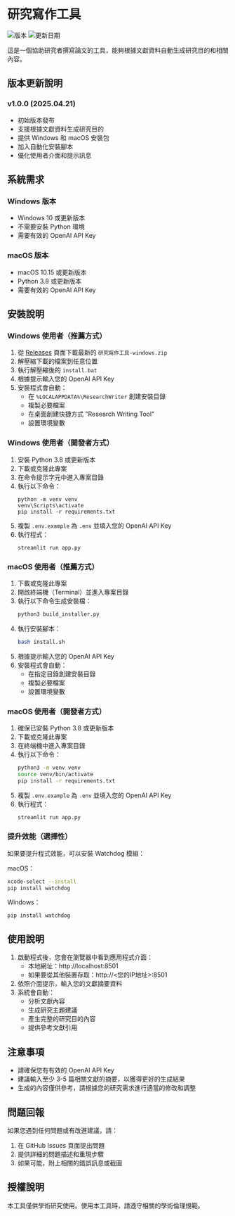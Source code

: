 # 研究寫作工具

![版本](https://img.shields.io/badge/版本-1.0.0-blue)
![更新日期](https://img.shields.io/badge/更新日期-2025.04.21-green)

這是一個協助研究者撰寫論文的工具，能夠根據文獻資料自動生成研究目的和相關內容。

## 版本更新說明

### v1.0.0 (2025.04.21)
- 初始版本發布
- 支援根據文獻資料生成研究目的
- 提供 Windows 和 macOS 安裝包
- 加入自動化安裝腳本
- 優化使用者介面和提示訊息

## 系統需求

### Windows 版本
- Windows 10 或更新版本
- 不需要安裝 Python 環境
- 需要有效的 OpenAI API Key

### macOS 版本
- macOS 10.15 或更新版本
- Python 3.8 或更新版本
- 需要有效的 OpenAI API Key

## 安裝說明

### Windows 使用者（推薦方式）

1. 從 [Releases](../../releases) 頁面下載最新的 `研究寫作工具-windows.zip`
2. 解壓縮下載的檔案到任意位置
3. 執行解壓縮後的 `install.bat`
4. 根據提示輸入您的 OpenAI API Key
5. 安裝程式會自動：
   - 在 `%LOCALAPPDATA%\ResearchWriter` 創建安裝目錄
   - 複製必要檔案
   - 在桌面創建快捷方式 "Research Writing Tool"
   - 設置環境變數

### Windows 使用者（開發者方式）

1. 安裝 Python 3.8 或更新版本
2. 下載或克隆此專案
3. 在命令提示字元中進入專案目錄
4. 執行以下命令：
   ```batch
   python -m venv venv
   venv\Scripts\activate
   pip install -r requirements.txt
   ```
5. 複製 `.env.example` 為 `.env` 並填入您的 OpenAI API Key
6. 執行程式：
   ```batch
   streamlit run app.py
   ```

### macOS 使用者（推薦方式）

1. 下載或克隆此專案
2. 開啟終端機（Terminal）並進入專案目錄
3. 執行以下命令生成安裝檔：
   ```bash
   python3 build_installer.py
   ```
4. 執行安裝腳本：
   ```bash
   bash install.sh
   ```
5. 根據提示輸入您的 OpenAI API Key
6. 安裝程式會自動：
   - 在指定目錄創建安裝目錄
   - 複製必要檔案
   - 設置環境變數

### macOS 使用者（開發者方式）

1. 確保已安裝 Python 3.8 或更新版本
2. 下載或克隆此專案
3. 在終端機中進入專案目錄
4. 執行以下命令：
   ```bash
   python3 -m venv venv
   source venv/bin/activate
   pip install -r requirements.txt
   ```
5. 複製 `.env.example` 為 `.env` 並填入您的 OpenAI API Key
6. 執行程式：
   ```bash
   streamlit run app.py
   ```

### 提升效能（選擇性）
如果要提升程式效能，可以安裝 Watchdog 模組：

macOS：
```bash
xcode-select --install
pip install watchdog
```

Windows：
```batch
pip install watchdog
```

## 使用說明

1. 啟動程式後，您會在瀏覽器中看到應用程式介面：
   - 本地網址：http://localhost:8501
   - 如果要從其他裝置存取：http://<您的IP地址>:8501
2. 依照介面提示，輸入您的文獻摘要資料
3. 系統會自動：
   - 分析文獻內容
   - 生成研究主題建議
   - 產生完整的研究目的內容
   - 提供參考文獻引用

## 注意事項

- 請確保您有有效的 OpenAI API Key
- 建議輸入至少 3-5 篇相關文獻的摘要，以獲得更好的生成結果
- 生成的內容僅供參考，請根據您的研究需求進行適當的修改和調整

## 問題回報

如果您遇到任何問題或有改進建議，請：
1. 在 GitHub Issues 頁面提出問題
2. 提供詳細的問題描述和重現步驟
3. 如果可能，附上相關的錯誤訊息或截圖

## 授權說明

本工具僅供學術研究使用。使用本工具時，請遵守相關的學術倫理規範。 